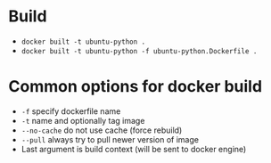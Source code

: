 # Build

 - `docker built -t ubuntu-python .`
 - `docker built -t ubuntu-python -f ubuntu-python.Dockerfile .`



# Common options for docker build

 - `-f` specify dockerfile name
 - `-t` name and optionally tag image
 - `--no-cache` do not use cache (force rebuild)
 - `--pull` always try to pull newer version of image
 - Last argument is build context (will be sent to docker engine)


